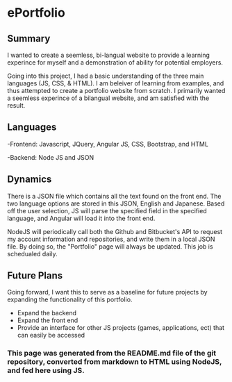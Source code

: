 # ePortfolio
## Summary 
I wanted to create a seemless, bi-langual website to provide a learning experince for myself and a demonstration of ability for potential employers.
   
Going into this project, I had a basic understanding of the three main languages (JS, CSS, & HTML). I am beleiver of learning from examples, and thus attempted to create a portfolio website from scratch. I primarily wanted a seemless experince of a bilangual website, and am satisfied with the result.
    
##  Languages
-Frontend: Javascript, JQuery, Angular JS, CSS, Bootstrap, and HTML

-Backend: Node JS and JSON
    
## Dynamics
There is a JSON file which contains all the text found on the front end. The two language options are stored in this JSON, English and Japanese. Based off the user selection, JS will parse the specified field in the specified language, and Angular will load it into the front end.

NodeJS will periodically call both the Github and Bitbucket's API to request my account information and repositories, and write them in a local JSON file. By doing so, the "Portfolio" page will always be updated. This job is schedualed daily.

## Future Plans
Going forward, I want this to serve as a baseline for future projects by expanding the functionality of this portfolio.
- Expand the backend 
- Expand the front end
- Provide an interface for other JS projects (games, applications, ect) that can easily be accessed

### This page was generated from the README.md file of the git repository, converted from markdown to HTML using NodeJS, and fed here using JS.
